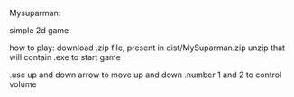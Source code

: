 Mysuparman:

simple 2d game 

how to play:
download .zip file, present in  dist/MySuparman.zip
unzip that will contain .exe to start game

.use up and down arrow to move up and down
.number 1 and 2 to control volume

